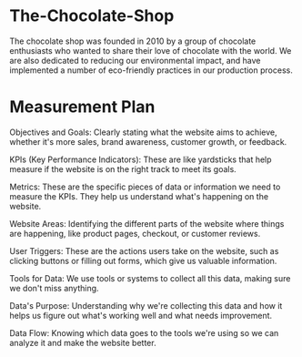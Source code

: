 # The-Chocolate-Shop 
The chocolate shop was founded in 2010 by a group of chocolate enthusiasts who wanted to share their love of chocolate with the world. We are also dedicated to reducing our environmental impact, and have implemented a number of eco-friendly practices in our production process.

# Measurement Plan

Objectives and Goals: Clearly stating what the website aims to achieve, whether it's more sales, brand awareness, customer growth, or feedback.

KPIs (Key Performance Indicators): These are like yardsticks that help measure if the website is on the right track to meet its goals.

Metrics: These are the specific pieces of data or information we need to measure the KPIs. They help us understand what's happening on the website.

Website Areas: Identifying the different parts of the website where things are happening, like product pages, checkout, or customer reviews.

User Triggers: These are the actions users take on the website, such as clicking buttons or filling out forms, which give us valuable information.

Tools for Data: We use tools or systems to collect all this data, making sure we don't miss anything.

Data's Purpose: Understanding why we're collecting this data and how it helps us figure out what's working well and what needs improvement.

Data Flow: Knowing which data goes to the tools we're using so we can analyze it and make the website better.
